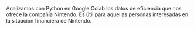 Analizamos con Python en Google Colab los datos de eficiencia que nos ofrece la compañía Nintendo.
Es útil para aquellas personas interesadas en la situación financiera de Nintendo. 
